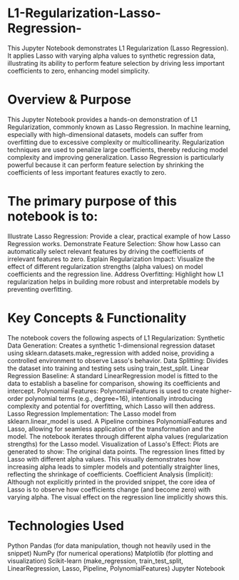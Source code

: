 # L1-Regularization-Lasso-Regression-
This Jupyter Notebook demonstrates L1 Regularization (Lasso Regression). It applies Lasso with varying alpha values to synthetic regression data, illustrating its ability to perform feature selection by driving less important coefficients to zero, enhancing model simplicity.

#  Overview & Purpose
This Jupyter Notebook provides a hands-on demonstration of L1 Regularization, commonly known as Lasso Regression. In machine learning, especially with high-dimensional datasets, models can suffer from overfitting due to excessive complexity or multicollinearity. Regularization techniques are used to penalize large coefficients, thereby reducing model complexity and improving generalization. Lasso Regression is particularly powerful because it can perform feature selection by shrinking the coefficients of less important features exactly to zero.

# The primary purpose of this notebook is to:
Illustrate Lasso Regression: Provide a clear, practical example of how Lasso Regression works.
Demonstrate Feature Selection: Show how Lasso can automatically select relevant features by driving the coefficients of irrelevant features to zero.
Explain Regularization Impact: Visualize the effect of different regularization strengths (alpha values) on model coefficients and the regression line.
Address Overfitting: Highlight how L1 regularization helps in building more robust and interpretable models by preventing overfitting.

#  Key Concepts & Functionality
The notebook covers the following aspects of L1 Regularization:
Synthetic Data Generation: Creates a synthetic 1-dimensional regression dataset using sklearn.datasets.make_regression with added noise, providing a controlled environment to observe Lasso's behavior.
Data Splitting: Divides the dataset into training and testing sets using train_test_split.
Linear Regression Baseline: A standard LinearRegression model is fitted to the data to establish a baseline for comparison, showing its coefficients and intercept.
Polynomial Features: PolynomialFeatures is used to create higher-order polynomial terms (e.g., degree=16), intentionally introducing complexity and potential for overfitting, which Lasso will then address.
Lasso Regression Implementation:
The Lasso model from sklearn.linear_model is used.
A Pipeline combines PolynomialFeatures and Lasso, allowing for seamless application of the transformation and the model.
The notebook iterates through different alpha values (regularization strengths) for the Lasso model.
Visualization of Lasso's Effect: Plots are generated to show:
The original data points.
The regression lines fitted by Lasso with different alpha values. This visually demonstrates how increasing alpha leads to simpler models and potentially straighter lines, reflecting the shrinkage of coefficients.
Coefficient Analysis (Implicit): Although not explicitly printed in the provided snippet, the core idea of Lasso is to observe how coefficients change (and become zero) with varying alpha. The visual effect on the regression line implicitly shows this.

#  Technologies Used
Python
Pandas (for data manipulation, though not heavily used in the snippet)
NumPy (for numerical operations)
Matplotlib (for plotting and visualization)
Scikit-learn (make_regression, train_test_split, LinearRegression, Lasso, Pipeline, PolynomialFeatures)
Jupyter Notebook
